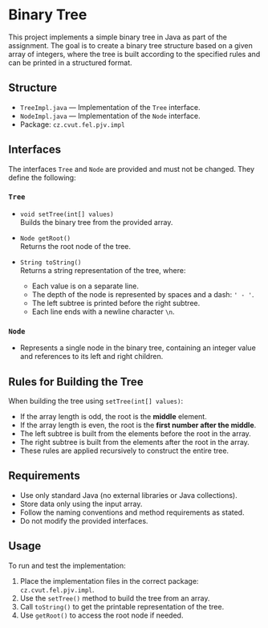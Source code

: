 # Binary Tree

This project implements a simple binary tree in Java as part of the assignment. The goal is to create a binary tree structure based on a given array of integers, where the tree is built according to the specified rules and can be printed in a structured format.

## Structure

- `TreeImpl.java` — Implementation of the `Tree` interface.
- `NodeImpl.java` — Implementation of the `Node` interface.
- Package: `cz.cvut.fel.pjv.impl`

## Interfaces

The interfaces `Tree` and `Node` are provided and must not be changed. They define the following:

### `Tree`

- `void setTree(int[] values)`  
  Builds the binary tree from the provided array.
  
- `Node getRoot()`  
  Returns the root node of the tree.
  
- `String toString()`  
  Returns a string representation of the tree, where:
  - Each value is on a separate line.
  - The depth of the node is represented by spaces and a dash: `' - '`.
  - The left subtree is printed before the right subtree.
  - Each line ends with a newline character `\n`.

### `Node`

- Represents a single node in the binary tree, containing an integer value and references to its left and right children.

## Rules for Building the Tree

When building the tree using `setTree(int[] values)`:

- If the array length is odd, the root is the **middle** element.
- If the array length is even, the root is the **first number after the middle**.
- The left subtree is built from the elements before the root in the array.
- The right subtree is built from the elements after the root in the array.
- These rules are applied recursively to construct the entire tree.


## Requirements

- Use only standard Java (no external libraries or Java collections).
- Store data only using the input array.
- Follow the naming conventions and method requirements as stated.
- Do not modify the provided interfaces.

## Usage

To run and test the implementation:

1. Place the implementation files in the correct package: `cz.cvut.fel.pjv.impl`.
2. Use the `setTree()` method to build the tree from an array.
3. Call `toString()` to get the printable representation of the tree.
4. Use `getRoot()` to access the root node if needed.



